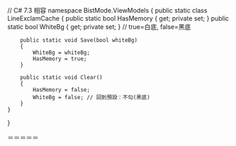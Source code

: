 // C# 7.3 相容
namespace BistMode.ViewModels
{
    public static class LineExclamCache
    {
        public static bool HasMemory { get; private set; }
        public static bool WhiteBg { get; private set; } // true=白底, false=黑底

        public static void Save(bool whiteBg)
        {
            WhiteBg = whiteBg;
            HasMemory = true;
        }

        public static void Clear()
        {
            HasMemory = false;
            WhiteBg = false; // 回到預設：不勾(黑底)
        }
    }
}

＝＝＝＝＝
